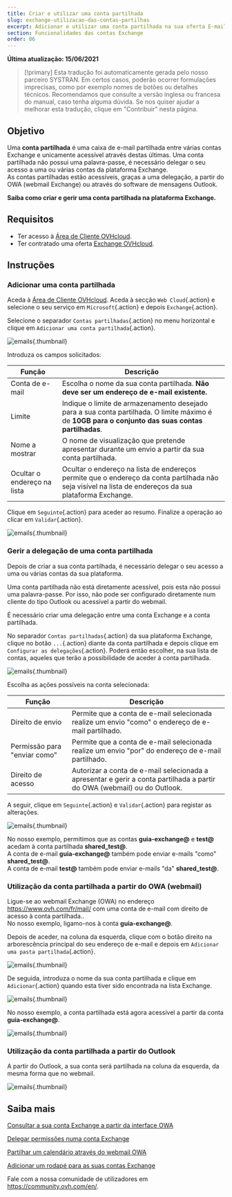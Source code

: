 ```yaml
---
title: Criar e utilizar uma conta partilhada
slug: exchange-utilizacao-das-contas-partilhas
excerpt: Adicionar e utilizar uma conta partilhada na sua oferta E-mail Exchange
section: Funcionalidades das contas Exchange
order: 06
---
```


**Última atualização: 15/06/2021**

> [!primary]
> Esta tradução foi automaticamente gerada pelo nosso parceiro SYSTRAN. Em certos casos, poderão ocorrer formulações imprecisas, como por exemplo nomes de botões ou detalhes técnicos. Recomendamos que consulte a versão inglesa ou francesa do manual, caso tenha alguma dúvida. Se nos quiser ajudar a melhorar esta tradução, clique em "Contribuir" nesta página.
>

## Objetivo

Uma **conta partilhada** é uma caixa de e-mail partilhada entre várias contas Exchange e unicamente acessível através destas últimas. Uma conta partilhada não possui uma palavra-passe, é necessário delegar o seu acesso a uma ou várias contas da plataforma Exchange.
<br>As contas partilhadas estão acessíveis, graças a uma delegação, a partir do OWA (webmail Exchange) ou através do software de mensagens Outlook.

**Saiba como criar e gerir uma conta partilhada na plataforma Exchange.**

## Requisitos

- Ter acesso à [Área de Cliente OVHcloud](https://www.ovh.com/auth/?action=gotomanager&from=https://www.ovh.pt/&ovhSubsidiary=pt).
- Ter contratado uma oferta [Exchange OVHcloud](https://www.ovhcloud.com/pt/emails/hosted-exchange/).

## Instruções

### Adicionar uma conta partilhada

Aceda à [Área de Cliente OVHcloud](https://www.ovh.com/auth/?action=gotomanager&from=https://www.ovh.pt/&ovhSubsidiary=pt). Aceda à secção `Web Cloud`{.action} e selecione o seu serviço em `Microsoft`{.action} e depois `Exchange`{.action}.

Selecione o separador `Contas partilhadas`{.action} no menu horizontal e clique em `Adicionar uma conta partilhada`{.action}.

![emails](images/exchange-shared_accounts01.png){.thumbnail}

Introduza os campos solicitados:

|Função|Descrição|
|---|---|
|Conta de e-mail|Escolha o nome da sua conta partilhada. **Não deve ser um endereço de e-mail existente.**|
|Limite|Indique o limite de armazenamento desejado para a sua conta partilhada. O limite máximo é de **10GB para o conjunto das suas contas partilhadas**.|
|Nome a mostrar|O nome de visualização que pretende apresentar durante um envio a partir da sua conta partilhada.|
|Ocultar o endereço na lista|Ocultar o endereço na lista de endereços permite que o endereço da conta partilhada não seja visível na lista de endereços da sua plataforma Exchange.|

Clique em `Seguinte`{.action} para aceder ao resumo. Finalize a operação ao clicar em `Validar`{.action}.

![emails](images/exchange-shared_accounts02.png){.thumbnail}

### Gerir a delegação de uma conta partilhada

Depois de criar a sua conta partilhada, é necessário delegar o seu acesso a uma ou várias contas da sua plataforma.

Uma conta partilhada não está diretamente acessível, pois esta não possui uma palavra-passe. Por isso, não pode ser configurado diretamente num cliente do tipo Outlook ou acessível a partir do webmail.

É necessário criar uma delegação entre uma conta Exchange e a conta partilhada.

No separador `Contas partilhadas`{.action} da sua plataforma Exchange, clique no botão `...`{.action} diante da conta partilhada e depois clique em `Configurar as delegações`{.action}. Poderá então escolher, na sua lista de contas, aqueles que terão a possibilidade de aceder à conta partilhada.

![emails](images/exchange-shared_accounts03.png){.thumbnail}

Escolha as ações possíveis na conta selecionada:

|Função|Descrição|
|---|---|
|Direito de envio|Permite que a conta de e-mail selecionada realize um envio "como" o endereço de e-mail partilhado.|
|Permissão para "enviar como"|Permite que a conta de e-mail selecionada realize um envio "por" do endereço de e-mail partilhado.|
|Direito de acesso|Autorizar a conta de e-mail selecionada a apresentar e gerir a conta partilhada a partir do OWA (webmail) ou do Outlook.|

A seguir, clique em `Seguinte`{.action} e `Validar`{.action} para registar as alterações.

![emails](images/exchange-shared_accounts04.png){.thumbnail}

No nosso exemplo, permitimos que as contas **guia-exchange@** e **test@** acedam à conta partilhada **shared_test@**.
<br>A conta de e-mail **guia-exchange@** também pode enviar e-mails "como" **shared_test@**.
<br>A conta de e-mail **test@** também pode enviar e-mails "da" **shared_test@**.

### Utilização da conta partilhada a partir do OWA (webmail)

Ligue-se ao webmail Exchange (OWA) no endereço <https://www.ovh.com/fr/mail/> com uma conta de e-mail com direito de acesso à conta partilhada.. 
<br>No nosso exemplo, ligamo-nos à conta **guia-exchange@**.

Depois de aceder, na coluna da esquerda, clique com o botão direito na arborescência principal do seu endereço de e-mail e depois em `Adicionar uma pasta partilhada`{.action}. 

![emails](images/exchange-shared_accounts05.png){.thumbnail}

De seguida, introduza o nome da sua conta partilhada e clique em `Adicionar`{.action} quando esta tiver sido encontrada na lista Exchange.

![emails](images/exchange-shared_accounts06.png){.thumbnail}

No nosso exemplo, a conta partilhada está agora acessível a partir da conta **guia-exchange@**.

![emails](images/exchange-shared_accounts07.png){.thumbnail}

### Utilização da conta partilhada a partir do Outlook

A partir do Outlook, a sua conta será partilhada na coluna da esquerda, da mesma forma que no webmail.

![emails](images/exchange-shared_accounts10.png){.thumbnail}

## Saiba mais

[Consultar a sua conta Exchange a partir da interface OWA](https://docs.ovh.com/pt/microsoft-collaborative-solutions/exchange_2016_guia_de_utilizacao_do_outlook_web_app/)

[Delegar permissões numa conta Exchange](https://docs.ovh.com/pt/microsoft-collaborative-solutions/exchange_3013_atribuir_permissoes_full_access_a_uma_conta/)

[Partilhar um calendário através do webmail OWA](https://docs.ovh.com/pt/microsoft-collaborative-solutions/exchange_2016_partilhar_um_calendario_atraves_do_webmail_owa/)

[Adicionar um rodapé para as suas contas Exchange](https://docs.ovh.com/pt/microsoft-collaborative-solutions/exchange_20132016_assinatura_automatica_-_disclaimer/)

Fale com a nossa comunidade de utilizadores em <https://community.ovh.com/en/>.
